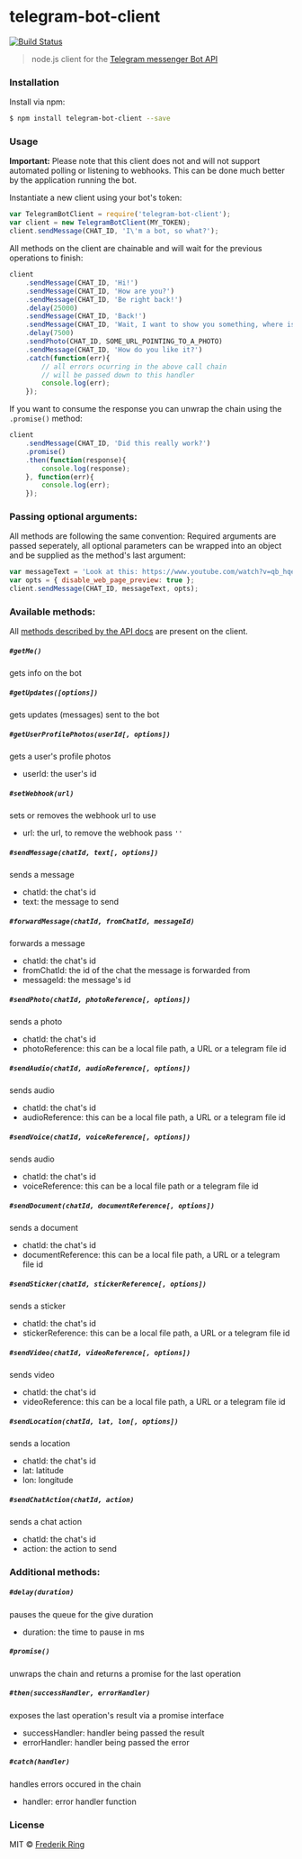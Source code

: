 # telegram-bot-client

[![Build Status](https://travis-ci.org/m90/telegram-bot-client.svg?branch=master)](https://travis-ci.org/m90/telegram-bot-client)

> node.js client for the [Telegram messenger Bot API](https://core.telegram.org/bots/api)

### Installation
Install via npm:

```sh
$ npm install telegram-bot-client --save
```

### Usage
**Important:** Please note that this client does not and will not support automated polling or listening to webhooks. This can be done much better by the application running the bot.

Instantiate a new client using your bot's token:

```js
var TelegramBotClient = require('telegram-bot-client');
var client = new TelegramBotClient(MY_TOKEN);
client.sendMessage(CHAT_ID, 'I\'m a bot, so what?');
```

All methods on the client are chainable and will wait for the previous operations to finish:

```js
client
    .sendMessage(CHAT_ID, 'Hi!')
    .sendMessage(CHAT_ID, 'How are you?')
    .sendMessage(CHAT_ID, 'Be right back!')
    .delay(25000)
    .sendMessage(CHAT_ID, 'Back!')
    .sendMessage(CHAT_ID, 'Wait, I want to show you something, where is it?')
    .delay(7500)
    .sendPhoto(CHAT_ID, SOME_URL_POINTING_TO_A_PHOTO)
    .sendMessage(CHAT_ID, 'How do you like it?')
    .catch(function(err){
        // all errors ocurring in the above call chain
        // will be passed down to this handler
        console.log(err);
    });
```

If you want to consume the response you can unwrap the chain using the `.promise()` method:

```js
client
    .sendMessage(CHAT_ID, 'Did this really work?')
    .promise()
    .then(function(response){
        console.log(response);
    }, function(err){
        console.log(err);
    });
```

### Passing optional arguments:

All methods are following the same convention: Required arguments are passed seperately, all optional parameters can be wrapped into an object and be supplied as the method's last argument:

```js
var messageText = 'Look at this: https://www.youtube.com/watch?v=qb_hqexKkw8';
var opts = { disable_web_page_preview: true };
client.sendMessage(CHAT_ID, messageText, opts);
```

### Available methods:

All [methods described by the API docs](https://core.telegram.org/bots/api#available-methods) are present on the client.

##### `#getMe()`
gets info on the bot

##### `#getUpdates([options])`
gets updates (messages) sent to the bot

##### `#getUserProfilePhotos(userId[, options])`
gets a user's profile photos
- userId: the user's id

##### `#setWebhook(url)`
sets or removes the webhook url to use
- url: the url, to remove the webhook pass `''`

##### `#sendMessage(chatId, text[, options])`
sends a message
- chatId: the chat's id
- text: the message to send

##### `#forwardMessage(chatId, fromChatId, messageId)`
forwards a message
- chatId: the chat's id
- fromChatId: the id of the chat the message is forwarded from
- messageId: the message's id

##### `#sendPhoto(chatId, photoReference[, options])`
sends a photo
- chatId: the chat's id
- photoReference: this can be a local file path, a URL or a telegram file id

##### `#sendAudio(chatId, audioReference[, options])`
sends audio
- chatId: the chat's id
- audioReference: this can be a local file path, a URL or a telegram file id

##### `#sendVoice(chatId, voiceReference[, options])`
sends audio
- chatId: the chat's id
- voiceReference: this can be a local file path or a telegram file id

##### `#sendDocument(chatId, documentReference[, options])`
sends a document
- chatId: the chat's id
- documentReference: this can be a local file path, a URL or a telegram file id

##### `#sendSticker(chatId, stickerReference[, options])`
sends a sticker
- chatId: the chat's id
- stickerReference: this can be a local file path, a URL or a telegram file id

##### `#sendVideo(chatId, videoReference[, options])`
sends video
- chatId: the chat's id
- videoReference: this can be a local file path, a URL or a telegram file id

##### `#sendLocation(chatId, lat, lon[, options])`
sends a location
- chatId: the chat's id
- lat: latitude
- lon: longitude

##### `#sendChatAction(chatId, action)`
sends a chat action
- chatId: the chat's id
- action: the action to send

### Additional methods:

##### `#delay(duration)`
pauses the queue for the give duration
- duration: the time to pause in ms

##### `#promise()`
unwraps the chain and returns a promise for the last operation

##### `#then(successHandler, errorHandler)`
exposes the last operation's result via a promise interface
- successHandler: handler being passed the result
- errorHandler: handler being passed the error

##### `#catch(handler)`
handles errors occured in the chain
- handler: error handler function



### License
MIT © [Frederik Ring](http://www.frederikring.com)
